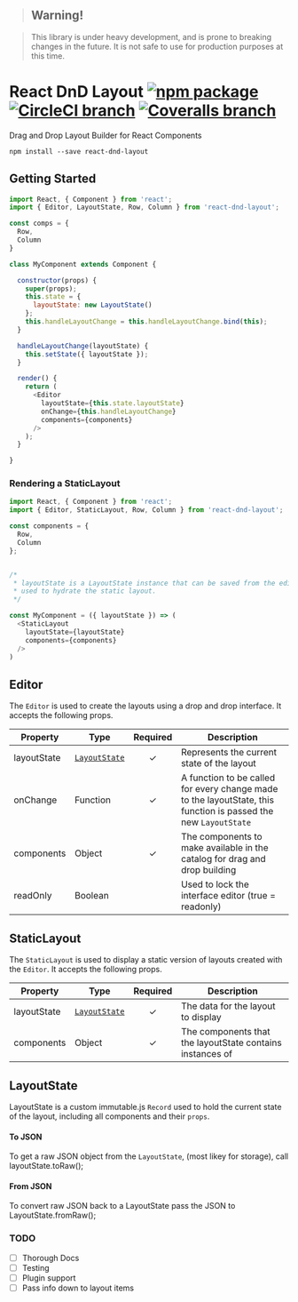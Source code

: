 >## Warning!

>This library is under heavy development, and is prone to breaking changes in the future. It is not safe to use for production purposes at this time.

# React DnD Layout [![npm package](https://img.shields.io/npm/v/react-dnd-layout.svg?style=flat-square)](https://www.npmjs.org/package/react-dnd-layout) [![CircleCI branch](https://img.shields.io/circleci/project/github/gregchamberlain/react-dnd-layout/master.svg?style=flat-square)](https://circleci.com/gh/gregchamberlain/react-dnd-layout) [![Coveralls branch](https://img.shields.io/coveralls/gregchamberlain/react-dnd-layout/master.svg?style=flat-square)](https://coveralls.io/github/gregchamberlain/react-dnd-layout)

Drag and Drop Layout Builder for React Components
```
npm install --save react-dnd-layout
```

## Getting Started
```js
import React, { Component } from 'react';
import { Editor, LayoutState, Row, Column } from 'react-dnd-layout';

const comps = {
  Row,
  Column
}

class MyComponent extends Component {

  constructor(props) {
    super(props);
    this.state = {
      layoutState: new LayoutState()
    };
    this.handleLayoutChange = this.handleLayoutChange.bind(this);
  }

  handleLayoutChange(layoutState) {
    this.setState({ layoutState });
  }

  render() {
    return (
      <Editor
        layoutState={this.state.layoutState}
        onChange={this.handleLayoutChange}
        components={components}
      />
    );
  }

}
```

### Rendering a StaticLayout

```js
import React, { Component } from 'react';
import { Editor, StaticLayout, Row, Column } from 'react-dnd-layout';

const components = {
  Row,
  Column
};


/*
 * layoutState is a LayoutState instance that can be saved from the editor and
 * used to hydrate the static layout.
 */

const MyComponent = ({ layoutState }) => (
  <StaticLayout
    layoutState={layoutState}
    components={components}
  />
)
```

## Editor
The `Editor` is used to create the layouts using a drop and drop interface. It accepts the following props.

|Property|Type|Required|Description|
|-----|-----|:---:|-------|
|layoutState|[`LayoutState`](#layoutstate)|✓|Represents the current state of the layout|
|onChange|Function|✓|A function to be called for every change made to the layoutState, this function is passed the new `LayoutState`|
|components|Object|✓|The components to make available in the catalog for drag and drop building|
|readOnly|Boolean||Used to lock the interface editor (true = readonly)|

## StaticLayout
The `StaticLayout` is used to display a static version of layouts created with the `Editor`. It accepts the following props.

|Property|Type|Required|Description|
|-----|-----|:---:|-------|
|layoutState|[`LayoutState`](#layoutstate)|✓|The data for the layout to display|
|components|Object|✓|The components that the layoutState contains instances of|

## LayoutState
LayoutState is a custom immutable.js `Record` used to hold the current state of the layout, including all components and their `props`.

#### To JSON
To get a raw JSON object from the `LayoutState`, (most likey for storage), call layoutState.toRaw();

#### From JSON
To convert raw JSON back to a LayoutState pass the JSON to LayoutState.fromRaw();

### TODO

- [ ] Thorough Docs
- [ ] Testing
- [ ] Plugin support
- [ ] Pass info down to layout items